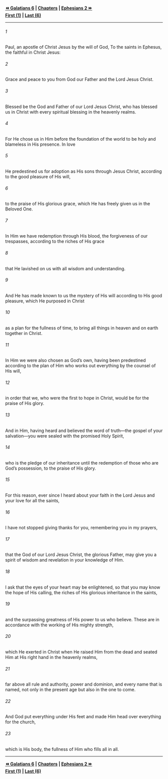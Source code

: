   
**[⏪ Galatians 6](../44.48%20Galatians/Galatians%206.md) | [Chapters](./_index.md) | [Ephesians 2 ⏩](./Ephesians%202.md)**  
**[First (1)](Ephesians%201.md) | [Last (6)](./Ephesians%206.md)**  
  
---  
  
###### 1  
Paul, an apostle of Christ Jesus by the will of God, To the saints in Ephesus, the faithful in Christ Jesus:  
  
###### 2  
Grace and peace to you from God our Father and the Lord Jesus Christ.  
  
###### 3  
Blessed be the God and Father of our Lord Jesus Christ, who has blessed us in Christ with every spiritual blessing in the heavenly realms.  
  
###### 4  
For He chose us in Him before the foundation of the world to be holy and blameless in His presence. In love  
  
###### 5  
He predestined us for adoption as His sons through Jesus Christ, according to the good pleasure of His will,  
  
###### 6  
to the praise of His glorious grace, which He has freely given us in the Beloved One.  
  
###### 7  
In Him we have redemption through His blood, the forgiveness of our trespasses, according to the riches of His grace  
  
###### 8  
that He lavished on us with all wisdom and understanding.  
  
###### 9  
And He has made known to us the mystery of His will according to His good pleasure, which He purposed in Christ  
  
###### 10  
as a plan for the fullness of time, to bring all things in heaven and on earth together in Christ.  
  
###### 11  
In Him we were also chosen as God’s own, having been predestined according to the plan of Him who works out everything by the counsel of His will,  
  
###### 12  
in order that we, who were the first to hope in Christ, would be for the praise of His glory.  
  
###### 13  
And in Him, having heard and believed the word of truth—the gospel of your salvation—you were sealed with the promised Holy Spirit,  
  
###### 14  
who is the pledge of our inheritance until the redemption of those who are God’s possession, to the praise of His glory.  
  
###### 15  
For this reason, ever since I heard about your faith in the Lord Jesus and your love for all the saints,  
  
###### 16  
I have not stopped giving thanks for you, remembering you in my prayers,  
  
###### 17  
that the God of our Lord Jesus Christ, the glorious Father, may give you a spirit of wisdom and revelation in your knowledge of Him.  
  
###### 18  
I ask that the eyes of your heart may be enlightened, so that you may know the hope of His calling, the riches of His glorious inheritance in the saints,  
  
###### 19  
and the surpassing greatness of His power to us who believe. These are in accordance with the working of His mighty strength,  
  
###### 20  
which He exerted in Christ when He raised Him from the dead and seated Him at His right hand in the heavenly realms,  
  
###### 21  
far above all rule and authority, power and dominion, and every name that is named, not only in the present age but also in the one to come.  
  
###### 22  
And God put everything under His feet and made Him head over everything for the church,  
  
###### 23  
which is His body, the fullness of Him who fills all in all.  
  
  
---  
  
**[⏪ Galatians 6](../44.48%20Galatians/Galatians%206.md) | [Chapters](./_index.md) | [Ephesians 2 ⏩](./Ephesians%202.md)**  
**[First (1)](Ephesians%201.md) | [Last (6)](./Ephesians%206.md)**  
  
